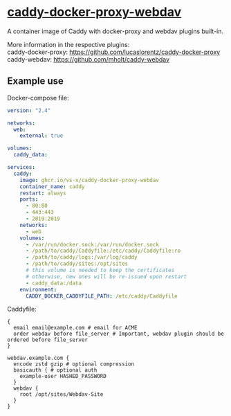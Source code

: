 # [caddy-docker-proxy-webdav](https://github.com/VS-X/caddy-docker-proxy-webdav)

A container image of Caddy with docker-proxy and webdav plugins built-in.

More information in the respective plugins:  
caddy-docker-proxy: https://github.com/lucaslorentz/caddy-docker-proxy  
caddy-webdav: https://github.com/mholt/caddy-webdav

## Example use

Docker-compose file:

```yaml
version: "2.4"

networks:
  web:
    external: true

volumes:
  caddy_data:

services:
  caddy:
    image: ghcr.io/vs-x/caddy-docker-proxy-webdav
    container_name: caddy
    restart: always
    ports:
      - 80:80
      - 443:443
      - 2019:2019
    networks:
      - web
    volumes:
      - /var/run/docker.sock:/var/run/docker.sock
      - /path/to/caddy/Caddyfile:/etc/caddy/Caddyfile:ro
      - /path/to/caddy/logs:/var/log/caddy
      - /path/to/caddy/sites:/opt/sites
      # this volume is needed to keep the certificates
      # otherwise, new ones will be re-issued upon restart
      - caddy_data:/data
    environment:
      CADDY_DOCKER_CADDYFILE_PATH: /etc/caddy/Caddyfile
```

Caddyfile:

```
{
  email email@example.com # email for ACME
  order webdav before file_server # Important, webdav plugin should be ordered before file_server
}

webdav.example.com {
  encode zstd gzip # optional compression
  basicauth { # optional auth
    example-user HASHED_PASSWORD
  }
  webdav {
    root /opt/sites/Webdav-Site
  }
}

```

